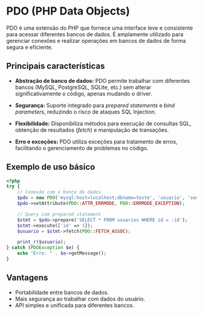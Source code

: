 # **PDO (PHP Data Objects)**

PDO é uma extensão do PHP que fornece uma interface leve e consistente para acessar diferentes bancos de dados. É amplamente utilizado para gerenciar conexões e realizar operações em bancos de dados de forma segura e eficiente.

## **Principais características**
- **Abstração de banco de dados:**
  PDO permite trabalhar com diferentes bancos (MySQL, PostgreSQL, SQLite, etc.) sem alterar significativamente o código, apenas mudando o driver.

- **Segurança:**
  Suporte integrado para *prepared statements* e *bind parameters*, reduzindo o risco de ataques SQL Injection.

- **Flexibilidade:**
  Disponibiliza métodos para execução de consultas SQL, obtenção de resultados (*fetch*) e manipulação de transações.

- **Erro e exceções:**
  PDO utiliza exceções para tratamento de erros, facilitando o gerenciamento de problemas no código.

## **Exemplo de uso básico**
```php
<?php
try {
    // Conexão com o banco de dados
    $pdo = new PDO('mysql:host=localhost;dbname=teste', 'usuario', 'senha');
    $pdo->setAttribute(PDO::ATTR_ERRMODE, PDO::ERRMODE_EXCEPTION);

    // Query com prepared statement
    $stmt = $pdo->prepare('SELECT * FROM usuarios WHERE id = :id');
    $stmt->execute(['id' => 1]);
    $usuario = $stmt->fetch(PDO::FETCH_ASSOC);

    print_r($usuario);
} catch (PDOException $e) {
    echo "Erro: " . $e->getMessage();
}
```

## **Vantagens**
- Portabilidade entre bancos de dados.
- Mais segurança ao trabalhar com dados do usuário.
- API simples e unificada para diferentes bancos.
